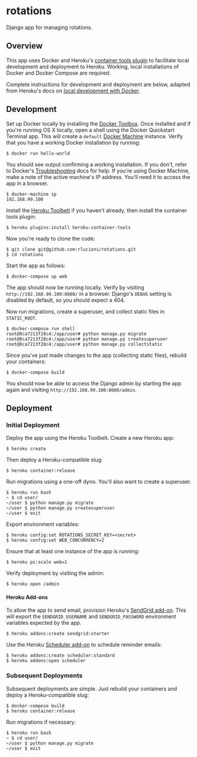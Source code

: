 # rotations

Django app for managing rotations.

## Overview

This app uses Docker and Heroku's [container tools plugin](https://github.com/heroku/heroku-container-tools) to facilitate local development and deployment to Heroku. Working, local installations of Docker and Docker Compose are required.

Complete instructions for development and deployment are below, adapted from Heroku's docs on [local development with Docker](https://devcenter.heroku.com/articles/local-development-with-docker).

## Development

Set up Docker locally by installing the [Docker Toolbox](https://www.docker.com/products/docker-toolbox). Once installed and if you're running OS X locally, open a shell using the Docker Quickstart Terminal app. This will create a `default` [Docker Machine](https://docs.docker.com/machine/overview/) instance. Verify that you have a working Docker installation by running:

```
$ docker run hello-world
```

You should see output confirming a working installation. If you don't, refer to Docker's [Troubleshooting](https://docs.docker.com/v1.10/faqs/troubleshoot/) docs for help. If you're using Docker Machine, make a note of the active machine's IP address. You'll need it to access the app in a browser.

```
$ docker-machine ip
192.168.99.100
```

Install the [Heroku Toolbelt](https://toolbelt.heroku.com/) if you haven't already, then install the container tools plugin:

```
$ heroku plugins:install heroku-container-tools
```

Now you're ready to clone the code:

```
$ git clone git@github.com:rlucioni/rotations.git
$ cd rotations
```

Start the app as follows:

```
$ docker-compose up web
```

The app should now be running locally. Verify by visiting `http://192.168.99.100:8080/` in a browser. Django's `DEBUG` setting is disabled by default, so you should expect a 404.

Now run migrations, create a superuser, and collect static files in `STATIC_ROOT`.

```
$ docker-compose run shell
root@8ca7213f28c4:/app/user# python manage.py migrate
root@8ca7213f28c4:/app/user# python manage.py createsuperuser
root@8ca7213f28c4:/app/user# python manage.py collectstatic
```

Since you've just made changes to the app (collecting static files), rebuild your containers:

```
$ docker-compose build
```

You should now be able to access the Django admin by starting the app again and visiting `http://192.168.99.100:8080/admin`.

## Deployment

### Initial Deployment

Deploy the app using the Heroku Toolbelt. Create a new Heroku app:

```
$ heroku create
```

Then deploy a Heroku-compatible slug:

```
$ heroku container:release
```

Run migrations using a one-off dyno. You'll also want to create a superuser.

```
$ heroku run bash
~ $ cd user/
~/user $ python manage.py migrate
~/user $ python manage.py createsuperuser
~/user $ exit
```

Export environment variables:

```
$ heroku config:set ROTATIONS_SECRET_KEY=<secret>
$ heroku config:set WEB_CONCURRENCY=2
```

Ensure that at least one instance of the app is running:

```
$ heroku ps:scale web=1
```

Verify deployment by visiting the admin:

```
$ heroku open /admin
```

#### Heroku Add-ons

To allow the app to send email, provision Heroku's [SendGrid add-on](https://devcenter.heroku.com/articles/sendgrid>). This will export the `SENDGRID_USERNAME` and `SENDGRID_PASSWORD` environment variables expected by the app.

```
$ heroku addons:create sendgrid:starter
```

Use the Heroku [Scheduler add-on](https://devcenter.heroku.com/articles/scheduler) to schedule reminder emails:

```
$ heroku addons:create scheduler:standard
$ heroku addons:open scheduler
```

### Subsequent Deployments

Subsequent deployments are simple. Just rebuild your containers and deploy a Heroku-compatible slug:

```
$ docker-compose build
$ heroku container:release
```

Run migrations if necessary:

```
$ heroku run bash
~ $ cd user/
~/user $ python manage.py migrate
~/user $ exit
```
